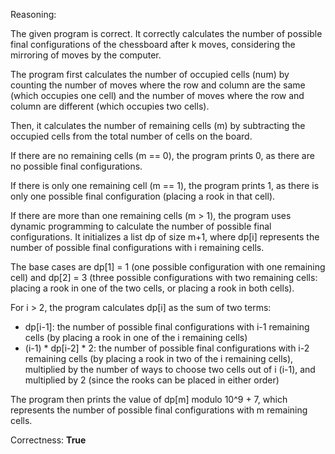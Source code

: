 Reasoning: 

The given program is correct. It correctly calculates the number of possible final configurations of the chessboard after k moves, considering the mirroring of moves by the computer.

The program first calculates the number of occupied cells (num) by counting the number of moves where the row and column are the same (which occupies one cell) and the number of moves where the row and column are different (which occupies two cells).

Then, it calculates the number of remaining cells (m) by subtracting the occupied cells from the total number of cells on the board.

If there are no remaining cells (m == 0), the program prints 0, as there are no possible final configurations.

If there is only one remaining cell (m == 1), the program prints 1, as there is only one possible final configuration (placing a rook in that cell).

If there are more than one remaining cells (m > 1), the program uses dynamic programming to calculate the number of possible final configurations. It initializes a list dp of size m+1, where dp[i] represents the number of possible final configurations with i remaining cells.

The base cases are dp[1] = 1 (one possible configuration with one remaining cell) and dp[2] = 3 (three possible configurations with two remaining cells: placing a rook in one of the two cells, or placing a rook in both cells).

For i > 2, the program calculates dp[i] as the sum of two terms:

* dp[i-1]: the number of possible final configurations with i-1 remaining cells (by placing a rook in one of the i remaining cells)
* (i-1) * dp[i-2] * 2: the number of possible final configurations with i-2 remaining cells (by placing a rook in two of the i remaining cells), multiplied by the number of ways to choose two cells out of i (i-1), and multiplied by 2 (since the rooks can be placed in either order)

The program then prints the value of dp[m] modulo 10^9 + 7, which represents the number of possible final configurations with m remaining cells.

Correctness: **True**